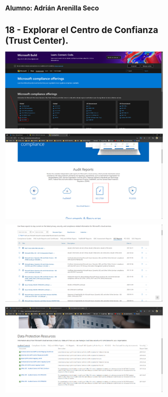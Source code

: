 ## Alumno: Adrián Arenilla Seco

# 18 - Explorar el Centro de Confianza (Trust Center).

![](Evidencias/18a-TrustCenter.png)

![](Evidencias/18b-TrustCenter.png)

![](Evidencias/18c-TrustCenter.png)

![](Evidencias/18d-TrustCenter.png)





